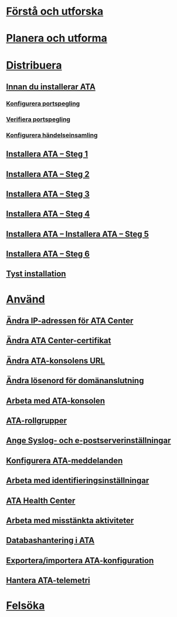 # [Förstå och utforska](/advanced-threat-analytics/understand-explore/what-is-ata)
# [Planera och utforma](/advanced-threat-analytics/plan-design/ata-architecture)
# [Distribuera](preinstall-ata.md)
## [Innan du installerar ATA](preinstall-ata.md)
### [Konfigurera portspegling](configure-port-mirroring.md)
### [Verifiera portspegling](validate-port-mirroring.md)
### [Konfigurera händelseinsamling](configure-event-collection.md)
## [Installera ATA – Steg 1](install-ata-step1.md)
## [Installera ATA – Steg 2](install-ata-step2.md)
## [Installera ATA – Steg 3](install-ata-step3.md)
## [Installera ATA – Steg 4](install-ata-step4.md)
## [Installera ATA – Installera ATA – Steg 5](install-ata-step5.md)
## [Installera ATA – Steg 6](install-ata-step6.md)
## [Tyst installation](ata-silent-installation.md)
# [Använd](modifying-ata-config-centerip.md)
## [Ändra IP-adressen för ATA Center](modifying-ata-config-centerip.md)
## [Ändra ATA Center-certifikat](modifying-ata-config-centercert.md)
## [Ändra ATA-konsolens URL](modifying-ata-config-consoleurl.md)
## [Ändra lösenord för domänanslutning](modifying-ata-config-dcpassword.md)
## [Arbeta med ATA-konsolen](working-with-ata-console.md)
## [ATA-rollgrupper](ata-role-groups.md)
## [Ange Syslog- och e-postserverinställningar](setting-syslog-email-server-settings.md)
## [Konfigurera ATA-meddelanden](setting-ata-alerts.md)
## [Arbeta med identifieringsinställningar](working-with-detection-settings.md)
## [ATA Health Center](ata-health-center.md)
## [Arbeta med misstänkta aktiviteter](working-with-suspicious-activities.md)
## [Databashantering i ATA](ata-database-management.md)
## [Exportera/importera ATA-konfiguration](ata-configuration-file.md)
## [Hantera ATA-telemetri](manage-telemetry-settings.md)
# [Felsöka](/advanced-threat-analytics/troubleshoot/troubleshooting-ata-known-errors)


<!--HONumber=Nov16_HO5-->


